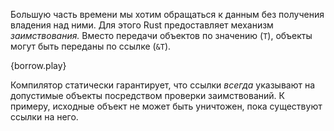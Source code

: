 Большую часть времени мы хотим обращаться к данным без получения владения над
ними. Для этого Rust предоставляет механизм *заимствования.* Вместо передачи
объектов по значению (`T`), объекты могут быть переданы по ссылке (`&T`).

{borrow.play}

Компилятор статически гарантирует, что ссылки *всегда* указывают на допустимые
объекты посредством проверки заимствований. К примеру, исходные объект не может
быть уничтожен, пока существуют ссылки на него.

